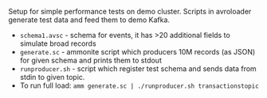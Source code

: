 Setup for simple performance tests on demo cluster. 
Scripts in avroloader generate test data and feed them to demo Kafka.
- ```schema1.avsc``` - schema for events, it has >20 additional fields to simulate broad records
- ```generate.sc``` - ammonite script which producers 10M records (as JSON) for given schema and prints them to stdout
- ```runproducer.sh``` - script which register test schema and sends data from stdin to given topic.
- To run full load: ```amm generate.sc | ./runproducer.sh transactionstopic```
